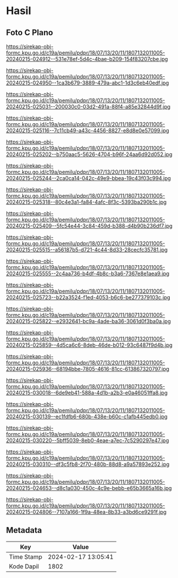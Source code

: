 # Hasil

## Foto C Plano

https://sirekap-obj-formc.kpu.go.id/c19a/pemilu/pdpr/18/07/13/20/11/1807132011005-20240215-024912--531e78ef-5d4c-4bae-b209-154f83207cbe.jpg

https://sirekap-obj-formc.kpu.go.id/c19a/pemilu/pdpr/18/07/13/20/11/1807132011005-20240215-024950--1ca3b679-3889-479a-abc1-1d3c6eb40edf.jpg

https://sirekap-obj-formc.kpu.go.id/c19a/pemilu/pdpr/18/07/13/20/11/1807132011005-20240215-025031--200030c0-03d2-491a-88f4-a85e32844d9f.jpg

https://sirekap-obj-formc.kpu.go.id/c19a/pemilu/pdpr/18/07/13/20/11/1807132011005-20240215-025116--7c11cb49-a43c-4456-8827-e8d8e0e57099.jpg

https://sirekap-obj-formc.kpu.go.id/c19a/pemilu/pdpr/18/07/13/20/11/1807132011005-20240215-025202--b750aac5-5626-4704-b96f-24aa6d92d052.jpg

https://sirekap-obj-formc.kpu.go.id/c19a/pemilu/pdpr/18/07/13/20/11/1807132011005-20240215-025244--2ca0ca14-042c-49e9-bbea-19c43f03c994.jpg

https://sirekap-obj-formc.kpu.go.id/c19a/pemilu/pdpr/18/07/13/20/11/1807132011005-20240215-025318--80c4e3a1-fa84-4afc-8f3c-5393ba290b1c.jpg

https://sirekap-obj-formc.kpu.go.id/c19a/pemilu/pdpr/18/07/13/20/11/1807132011005-20240215-025409--5fc54e44-3c84-459d-b388-d4b90b236df7.jpg

https://sirekap-obj-formc.kpu.go.id/c19a/pemilu/pdpr/18/07/13/20/11/1807132011005-20240215-025515--a56187b5-d721-4c44-8d33-28cecfc35781.jpg

https://sirekap-obj-formc.kpu.go.id/c19a/pemilu/pdpr/18/07/13/20/11/1807132011005-20240215-025555--2c4aa736-b4df-4b8c-b3a6-7367e8e1aea9.jpg

https://sirekap-obj-formc.kpu.go.id/c19a/pemilu/pdpr/18/07/13/20/11/1807132011005-20240215-025723--b22a3524-f1ed-4053-b6c6-be277379103c.jpg

https://sirekap-obj-formc.kpu.go.id/c19a/pemilu/pdpr/18/07/13/20/11/1807132011005-20240215-025822--e2932641-bc9a-4ade-ba36-3061d0f3ba0a.jpg

https://sirekap-obj-formc.kpu.go.id/c19a/pemilu/pdpr/18/07/13/20/11/1807132011005-20240215-025859--4d5ca6c6-8deb-46de-b012-93c6487f9d4b.jpg

https://sirekap-obj-formc.kpu.go.id/c19a/pemilu/pdpr/18/07/13/20/11/1807132011005-20240215-025936--68194bbe-7805-4616-81cc-613867320797.jpg

https://sirekap-obj-formc.kpu.go.id/c19a/pemilu/pdpr/18/07/13/20/11/1807132011005-20240215-030018--6de9eb41-588a-4d1b-a2b3-e0a46051ffa8.jpg

https://sirekap-obj-formc.kpu.go.id/c19a/pemilu/pdpr/18/07/13/20/11/1807132011005-20240215-030139--ec1fdfb6-680b-438e-b60c-c1afb445edb0.jpg

https://sirekap-obj-formc.kpu.go.id/c19a/pemilu/pdpr/18/07/13/20/11/1807132011005-20240215-030220--5bff5039-8eb0-4eae-a7ec-7c5290297e47.jpg

https://sirekap-obj-formc.kpu.go.id/c19a/pemilu/pdpr/18/07/13/20/11/1807132011005-20240215-030310--df3c5fb8-2f70-480b-88d8-a9a57893e252.jpg

https://sirekap-obj-formc.kpu.go.id/c19a/pemilu/pdpr/18/07/13/20/11/1807132011005-20240215-024653--d8c1a030-450c-4c9e-bebb-e65b3665a16b.jpg

https://sirekap-obj-formc.kpu.go.id/c19a/pemilu/pdpr/18/07/13/20/11/1807132011005-20240215-024806--7107a166-1f9a-48ea-8b33-a3bd6ce9291f.jpg


## Metadata

| Key        | Value               |
| ---------- | ------------------- |
| Time Stamp | 2024-02-17 13:05:41 |
| Kode Dapil | 1802                |



